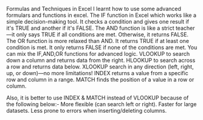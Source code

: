 Formulas and Techniques in Excel
I learnt how to use some advanced formulars and functions in excel.
The IF function in Excel which works like a simple decision-making tool. It checks a condition and gives one result if it's TRUE and another if it's FALSE.
The AND function is like a strict teacher—it only says TRUE if all conditions are met. Otherwise, it returns FALSE.
The OR function is more relaxed than AND. It returns TRUE if at least one condition is met. It only returns FALSE if none of the conditions are met.
You can mix the IF,AND,OR functions for advanced logic.
VLOOKUP to search down a column and returns data from the right.
HLOOKUP to search across a row and returns data below.
XLOOKUP search in any direction (left, right, up, or down)—no more limitations!
INDEX returns a value from a specific row and column in a range.
MATCH finds the position of a value in a row or column.

Also, it is better to use INDEX & MATCH instead of VLOOKUP because of the following below:-
More flexible (can search left or right).
Faster for large datasets.
Less prone to errors when inserting/deleting columns.
